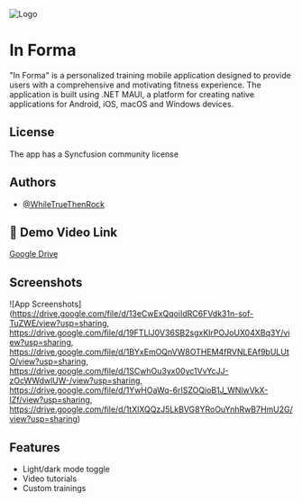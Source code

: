 
![Logo](https://firebasestorage.googleapis.com/v0/b/logingym-1df51.appspot.com/o/splashicon.png?alt=media&token=de5cfff5-bdca-4c93-92e0-7e60afc49943)


# In Forma

"In Forma" is a personalized training mobile application designed to provide users with a comprehensive and motivating fitness experience. The application is built using .NET MAUI, a platform for creating native applications for Android, iOS, macOS and Windows devices.
## License

The app has a Syncfusion community license


## Authors

- [@WhileTrueThenRock](https://github.com/WhileTrueThenRock)


## 🔗 Demo Video Link
[Google Drive](https://drive.google.com/file/d/1XzVHMvIdMGHc1VhWHiOeDyKHXGtkZOl1/view)

## Screenshots

![App Screenshots]
(https://drive.google.com/file/d/13eCwExQqoiIdRC6FVdk31n-sof-TuZWE/view?usp=sharing, https://drive.google.com/file/d/19FTLlJ0V36SB2sgxKIrPOJoUX04XBq3Y/view?usp=sharing, https://drive.google.com/file/d/1BYxEmOQnVW8OTHEM4fRVNLEAf9bULUtO/view?usp=sharing, https://drive.google.com/file/d/1SCwhOu3yx00yc1VvYcJJ-zOcWWdwlUW-/view?usp=sharing, https://drive.google.com/file/d/1YwHOaWq-6rISZOQioB1J_WNlwVkX-IZf/view?usp=sharing, https://drive.google.com/file/d/1tXlXQQzJ5LkBVG8YRoOuYnhRwB7HmU2G/view?usp=sharing)


## Features

- Light/dark mode toggle
- Video tutorials
- Custom trainings

